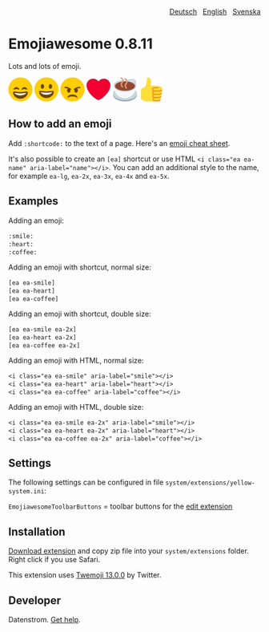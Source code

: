<p align="right"><a href="README-de.md">Deutsch</a> &nbsp; <a href="README.md">English</a> &nbsp; <a href="README-sv.md">Svenska</a></p>

Emojiawesome 0.8.11
===================
Lots and lots of emoji.

![Screenshot](emojiawesome-screenshot.jpg?raw=true)

## How to add an emoji

Add `:shortcode:` to the text of a page. Here's an [emoji cheat sheet](https://github.com/ikatyang/emoji-cheat-sheet). 

It's also possible to create an `[ea]` shortcut or use HTML `<i class="ea ea-name" aria-label="name"></i>`. You can add an additional style to the name, for example `ea-lg`, `ea-2x`, `ea-3x`, `ea-4x` and `ea-5x`.

## Examples

Adding an emoji:

    :smile: 
    :heart: 
    :coffee:

Adding an emoji with shortcut, normal size:

    [ea ea-smile]
    [ea ea-heart]
    [ea ea-coffee]

Adding an emoji with shortcut, double size:
    
    [ea ea-smile ea-2x]
    [ea ea-heart ea-2x]
    [ea ea-coffee ea-2x]

Adding an emoji with HTML, normal size:

    <i class="ea ea-smile" aria-label="smile"></i>
    <i class="ea ea-heart" aria-label="heart"></i>
    <i class="ea ea-coffee" aria-label="coffee"></i>

Adding an emoji with HTML, double size:

    <i class="ea ea-smile ea-2x" aria-label="smile"></i>
    <i class="ea ea-heart ea-2x" aria-label="heart"></i>
    <i class="ea ea-coffee ea-2x" aria-label="coffee"></i>

## Settings

The following settings can be configured in file `system/extensions/yellow-system.ini`:

`EmojiawesomeToolbarButtons` = toolbar buttons for the [edit extension](https://github.com/datenstrom/yellow-extensions/tree/master/source/edit)  

## Installation

[Download extension](https://github.com/datenstrom/yellow-extensions/raw/master/zip/emojiawesome.zip) and copy zip file into your `system/extensions` folder. Right click if you use Safari.

This extension uses [Twemoji 13.0.0](https://github.com/twitter/twemoji) by Twitter. 

## Developer

Datenstrom. [Get help](https://datenstrom.se/yellow/help/).
